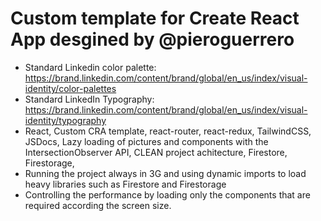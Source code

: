 # Custom template for Create React App desgined by @pieroguerrero

- Standard Linkedin color palette: https://brand.linkedin.com/content/brand/global/en_us/index/visual-identity/color-palettes
- Standard LinkedIn Typography: https://brand.linkedin.com/content/brand/global/en_us/index/visual-identity/typography
- React, Custom CRA template, react-router, react-redux, TailwindCSS, JSDocs, Lazy loading of pictures and components with the IntersectionObserver API, CLEAN project achitecture, Firestore, Firestorage,
- Running the project always in 3G and using dynamic imports to load heavy libraries such as Firestore and Firestorage
- Controlling the performance by loading only the components that are required according the screen size.
